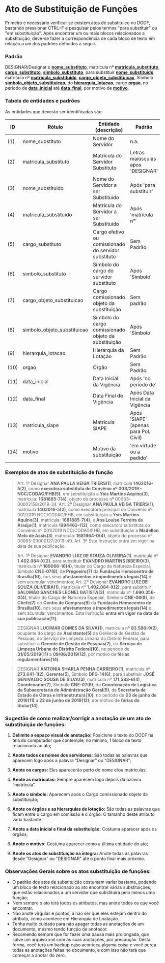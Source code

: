 # Ato de Substituição de Funções

Primeiro é necessário verificar se existem atos de substituiço no DODF, bastando pressionar CTRL+F e pesquisar pelos termos "para substituir" ou "em substituição". Após encontrar um ou mais blocos relacionados a substituição, deve-se fazer a correspondência de cada bloco de texto em relação a um dos padrões definidos a seguir.

### Padrão

DESIGNAR/Designar o **[nome_substituto](1)**, matrícula nº **[matricula_substituto](2)**, **[cargo_substituto](5)**, **[simbolo_substituto](6)**, para substituir **[nome_substituido](3)**, matrícula nº **[matricula_substituido](4)**, **[cargo_objeto_substituicao](7)**, Símbolo **[simbolo_objeto_substituicao](8)**, do **[hierarquia_lotacao](9)**, cargo **[orgao](10)**, no período de **[data_inicial](11)** até **[data_final](12)**, por motivo de **[motivo](14)**.


### Tabela de entidades e padrões

As entidades que deverão ser identificadas são:

ID | Rótulo | Entidade (descrição)  | Padrão | Obrigatório? 
------- | ------- | ------- | ------- | -------
(1) | nome_substituto | Nome do Servidor | n.a. | Sim
(2) | matricula_substituto | Matrícula do Servidor Substituto | Letras maiúsculas aṕos 'DESIGNAR' | Sim
(3) | nome_substituido | Nome do Servidor a ser Substituido | Após 'para substituir' | Não
(4) | matricula_substituido | Matrícula do Servidor a ser Substituido | Após 'matrícula n°' | Sim
(5) | cargo_substituto | Cargo efetivo ou comissionado do servidor substituto | Sem Padrão | Não
(6) | simbolo_substituto | Símbolo do cargo do servidor substituto | Após 'Símbolo' | Não
(7) | cargo_objeto_substituicao | Cargo comissionado objeto da substituição |	Sem padrão | Não
(8) | simbolo_objeto_substituicao | Símbolo do cargo comissionado objeto da substituição |	Após 'Símbolo' | Não
(9) | hierarquia_lotacao | Hierarquia da Lotação|	Sem Padrão | Não
(10) | orgao | Órgão |	Sem Padrão | Sim
(11) | data_inicial | Data Inicial da Vigência |	Após 'no período de' | Não
(12) | data_final | Data Final de Vigência |	Após Data Inicial da Vigência | Não
(13) | matricula_siape | Matrícula SIAPE |	Após 'SIAPE' (apenas para Pol. Civil) | Não
(14) | motivo | Motivo da substituição |	'em virtude ou a pedido'  | Não

### Exemplos de atos de substituição de função

> Art. 1º Designar **ANA PAULA VEIGA TRIERS(1)**, matrícula **1402016-5(2)**, como **executora substituta do Convênio nº 008/2019 - NCC/CODAG/FHB(5)**, em substituição a **Ysis Martins Aquino(3)**, matrícula: **1681885-7(4)**, objeto do processo nº 00063-00002158/2019-34. Art. 2º Designar **ANA PAULA VEIGA TRIERS(1)**, matrícula **1402016-5(2)**, como executora principal do Convênio nº 001/2019 NCC/CODAG/FHB, em substituição a **Ysis Martins Aquino(3)**, matrícula: **1681885-7(4)**, e **Ana Louise Ferreira de Araújo(1)**, matrícula **1694463-1(2)**, como executora substituta do Convênio nº 001/2019 NCC/CODAG/FHB, em substituição a **Madellon Melo de Assis(3)**, matrícula: **1681964-0(4)**, objeto do processo nº 00063-00000127/2019-49. Art. 3º Esta Instrução entra em vigor na data de sua publicação.

> Art. 1º Designar **EVANDRO LUIZ DE SOUZA OLIVEIRA(1)**, matrícula nº **1.402.084-X(2)**, para substituir **EVANDRO MARTINS RIBEIRO(3)**, matrícula nº **169066-16(4)**, titular do Cargo de Natureza Especial, Símbolo **CNE-07(8)**, de **Pregoeiro(7)** da **Fundação Hemocentro de Brasília(10)**, nos seus **afastamentos e impedimentos legais(14)** e sem acumular vencimentos;
> Art. 2º Designar **EVANDRO LUIZ DE SOUZA OLIVEIRA(1)**, matrícula nº **1.402.084-X(2)**, para substituir **SALOMÃO SANCHES LEONEL BATISTA(3)**, matrícula nº **1.690.356-0(4)**, titular do Cargo de Natureza Especial, Símbolo **CNE-06(8)**, de **Chefe(7)** do **Centro de Compras(9)** da **Fundação Hemocentro de Brasília(10)**, nos seus **afastamentos e impedimentos legais(14)** e sem acumular vencimentos.
> Esta Instrução **entra em vigor na data de sua publicação(11)**.

> DESIGNAR **LUCIMAR GOMES DA SILVA(1)**, matrícula  nº **83.588-9(2)**, ocupante do cargo de **Assistente(5)** da Gerência de Gestão de Pessoas, do Serviço de Limpeza Urbana do Distrito Federal, para substituir a **Gerente de Gestão de Pessoas(7)**, do **Serviço de Limpeza Urbana do Distrito Federal(10)**, no período de **31/05/2019(11)** a **09/06/2019(12)**, por motivo de **férias regulamentares(14)**.

> DESIGNAR **ANTONIA SHARLA PENHA CARREIRO(1)**, matrícula  nº **273.641-1(2)**, **Gerente(5)**, Símbolo **DFG-14(6)**, para substituir **JOSÉ GENIVALDO SOUSA DE SILVA(3)**, matrícula nº **171.583-6(4)**, **Coordenador(7)**, Símbolo **CNE-07(8)**, da **Coordenação de Logística da Subsecretaria de Administração Geral(9)**, da **Secretaria de Estado de Obras e Infraestrutura(10)**, no período de **03 de junho de 2019(11)** a **22 de junho de 2019(12)**, por motivo de **férias do titular(14)**.

### Sugestão de como realizar/corrigir a anotação de um ato de substituição de funções:


1. **Delimite o espaço visual de anotação:** Posicione o texto do DODF na tela do computador que contemple, no mínimo, 1 bloco de texto relacionado ao ato;

2. **Anote todos os nomes dos servidores:** São todas as palavras que aparecem logo após a palavra “Designar” ou "DESIGNAR";

3. **Anote os cargos:** Eles aparecerão perto do nome e/ou matrículas.

4. **Anote as matrículas:** Sempre aparecem logo depois da palavra “matrícula”.

5. **Anote o símbolo:** Aparecem após o Cargo comissionado objeto da substituição;

6. **Anote os órgãos e as hierarquias de lotação:**  São todas as palavras que ficam entre o cargo em comissão e o órgão. O tamanho deste atributo varia bastante.

7. **Anote a data inicial e final da substituição:** Costuma aparecer após os órgãos;

8. **Anote o motivo:** Costuma aparecer como a última entidade do ato;

8. **Anote os atos de substituição na íntegra:** Anote todas as palavras desde "Designar” ou "DESIGNAR" até o ponto final mais próximo.


### Observações Gerais sobre os atos substituição de funções:

* O padrão dos atos de substituição costumam variar bastante, podendo um bloco de texto relacionado ao ato encontrar várias substituições, que estão relacionados a um servidor que substituirá pelo menos uma função;
* Nem sempre o ato terá todos os atributos, mas anote todos os que você encontrar.  
* Não anote vírgulas e pontos, a não ser que eles estejam dentro do atributo, como acontece em Hierarquia de Loatação.  
* Tenha muito cuidado para não apagar todas as anotações de um documento, mesmo tendo função de anotador.
* Recomendo sempre que for fazer uma pausa mais prolongada, que salve um arquivo xml com as suas anotações, por precaução. Desta forma, você terá um backup caso aconteça alguma coisa e você perca todas as anotações feitas no documento, e com isso não terá que começar a anotar do zero.



